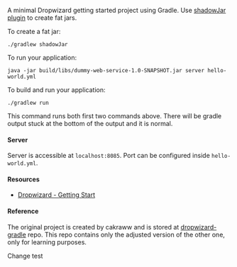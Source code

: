 A minimal Dropwizard getting started project using Gradle. Use [shadowJar plugin](https://github.com/johnrengelman/shadow) to create fat jars.

To create a fat jar:

```
./gradlew shadowJar
```

To run your application:

```
java -jar build/libs/dummy-web-service-1.0-SNAPSHOT.jar server hello-world.yml
```

To build and run your application:

```
./gradlew run
```

This command runs both first two commands above. There will be gradle output stuck at the bottom of the output and it is normal.

#### Server

Server is accessible at `localhost:8085`. Port can be configured inside `hello-world.yml`.

#### Resources

- [Dropwizard - Getting Start](https://www.dropwizard.io/en/stable/getting-started.html)

#### Reference

The original project is created by cakraww and is stored at [dropwizard-gradle](https://github.com/cakraww/dropwizard-gradle) repo.
This repo contains only the adjusted version of the other one, only for learning purposes.

Change test